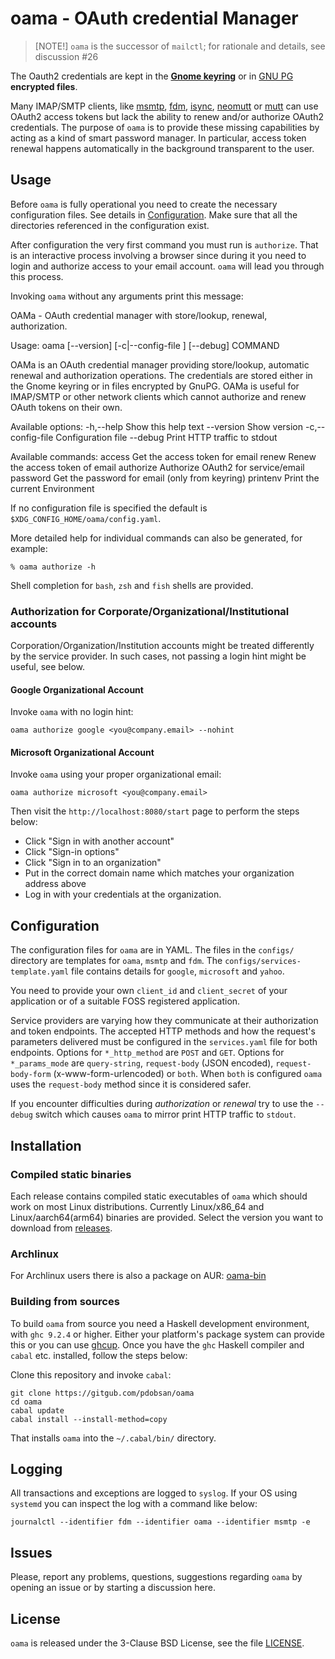 # **oama** - OAuth credential Manager

> [NOTE!]
> `oama` is the successor of `mailctl`; for rationale and details, see
> discussion #26

The Oauth2 credentials are kept in the
[**Gnome keyring**](https://wiki.gnome.org/Projects/GnomeKeyring/) or
in [GNU PG](https://www.gnupg.org/) **encrypted files**.

Many IMAP/SMTP clients, like [msmtp](https://marlam.de/msmtp/),
[fdm](https://github.com/nicm/fdm),
[isync](http://isync.sourceforge.net/),
[neomutt](https://github.com/neomutt/neomutt) or
[mutt](http://www.mutt.org/) can use OAuth2 access tokens but lack the
ability to renew and/or authorize OAuth2 credentials. The purpose of
`oama` is to provide these missing capabilities by acting as a kind of
smart password manager. In particular, access token renewal happens
automatically in the background transparent to the user.

## Usage

Before `oama` is fully operational you need to create the necessary
configuration files. See details in [Configuration](#configuration). Make
sure that all the directories referenced in the configuration exist.

After configuration the very first command you must run is `authorize`. That
is an interactive process involving a browser since during it you need to
login and authorize access to your email account. `oama` will lead you
through this process.

Invoking `oama` without any arguments print this message:

OAMa - OAuth credential manager with store/lookup, renewal, authorization.

Usage: oama [--version] [-c|--config-file <config>] [--debug] COMMAND

  OAMa is an OAuth credential manager providing store/lookup, automatic renewal
  and authorization operations. The credentials are stored either in the Gnome
  keyring or in files encrypted by GnuPG. OAMa is useful for IMAP/SMTP or other
  network clients which cannot authorize and renew OAuth tokens on their own.

Available options:
  -h,--help                Show this help text
  --version                Show version
  -c,--config-file <config>
                           Configuration file
  --debug                  Print HTTP traffic to stdout

Available commands:
  access                   Get the access token for email
  renew                    Renew the access token of email
  authorize                Authorize OAuth2 for service/email
  password                 Get the password for email (only from keyring)
  printenv                 Print the current Environment

If no configuration file is specified the default is
`$XDG_CONFIG_HOME/oama/config.yaml`.

More detailed help for individual commands can also be generated, for
example:

    % oama authorize -h

Shell completion for `bash`, `zsh` and `fish` shells are provided.

### Authorization for Corporate/Organizational/Institutional accounts

Corporation/Organization/Institution accounts might be treated differently
by the service provider. In such cases, not passing a login hint might be
useful, see below.

#### Google Organizational Account

Invoke `oama` with no login hint:

    oama authorize google <you@company.email> --nohint

#### Microsoft Organizational Account

Invoke `oama` using your proper organizational email:

    oama authorize microsoft <you@company.email>

Then visit the `http://localhost:8080/start` page to perform the steps
below:

 - Click "Sign in with another account"
 - Click "Sign-in options"
 - Click "Sign in to an organization"
 - Put in the correct domain name which matches your organization address above
 - Log in with your credentials at the organization.

## Configuration

The configuration files for `oama` are in YAML. The files in the `configs/`
directory are templates for `oama`, `msmtp` and `fdm`. The
`configs/services-template.yaml` file contains details for `google`,
`microsoft` and `yahoo`.

You need to provide your own `client_id` and `client_secret` of your
application or of a suitable FOSS registered application.

Service providers are varying how they communicate at their authorization and
token endpoints. The accepted HTTP methods and how the request's parameters
delivered must be configured in the `services.yaml` file for both endpoints.
Options for `*_http_method` are `POST` and `GET`. Options for `*_params_mode`
are `query-string`, `request-body` (JSON encoded), `request-body-form`
(x-www-form-urlencoded) or `both`. When `both` is configured `oama` uses the
`request-body` method since it is considered safer.

If you encounter difficulties during *authorization* or *renewal* try to use
the `--debug` switch which causes `oama` to mirror print HTTP traffic to
`stdout`.

## Installation

### Compiled static binaries

Each release contains compiled static executables of `oama` which should
work on most Linux distributions.
Currently Linux/x86_64 and Linux/aarch64(arm64) binaries are provided.
Select the version you want to download from
[releases](https://github.com/pdobsan/oama/releases).

### Archlinux

For Archlinux users there is also a package on AUR:
[oama-bin](https://aur.archlinux.org/packages/oama-bin)

### Building from sources

To build `oama` from source you need a Haskell development environment,
with `ghc 9.2.4` or higher. Either your platform's package system can provide
this or you can use [ghcup](https://www.haskell.org/ghcup/). Once you have
the `ghc` Haskell compiler and `cabal` etc. installed, follow the steps
below:

Clone this repository and invoke `cabal`:

    git clone https://gitgub.com/pdobsan/oama
    cd oama
    cabal update
    cabal install --install-method=copy

That installs `oama` into the `~/.cabal/bin/` directory.


## Logging

All transactions and exceptions are logged to `syslog`. If your OS using
`systemd` you can inspect the log with a command like below:

    journalctl --identifier fdm --identifier oama --identifier msmtp -e

## Issues

Please, report any problems, questions, suggestions regarding `oama` by
opening an issue or by starting a discussion here.


## License

`oama` is released under the 3-Clause BSD License, see the file
[LICENSE](LICENSE).

